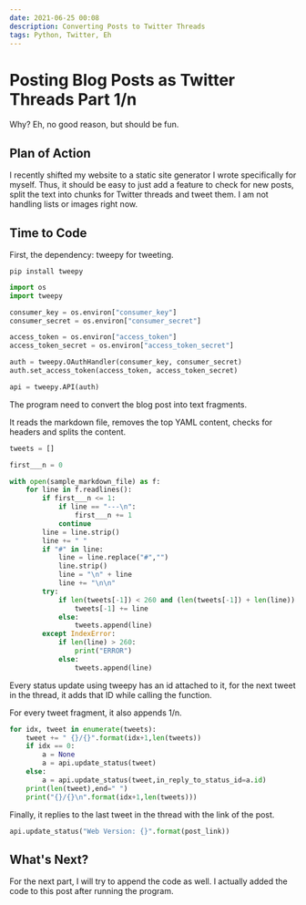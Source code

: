 ```yaml
---
date: 2021-06-25 00:08
description: Converting Posts to Twitter Threads
tags: Python, Twitter, Eh
---
```


# Posting Blog Posts as Twitter Threads Part 1/n

Why? Eh, no good reason, but should be fun.

## Plan of Action

I recently shifted my website to a static site generator I wrote specifically for myself. 
Thus, it should be easy to just add a feature to check for new posts, split the text into chunks for Twitter threads and tweet them.
I am not handling lists or images right now.

## Time to Code

First, the dependency: tweepy for tweeting.

`pip install tweepy`

```python
import os
import tweepy

consumer_key = os.environ["consumer_key"]
consumer_secret = os.environ["consumer_secret"]

access_token = os.environ["access_token"]
access_token_secret = os.environ["access_token_secret"]

auth = tweepy.OAuthHandler(consumer_key, consumer_secret)
auth.set_access_token(access_token, access_token_secret)

api = tweepy.API(auth)
```

The program need to convert the blog post into text fragments.

It reads the markdown file, removes the top YAML content, checks for headers and splits the content.

```python
tweets = []

first___n = 0

with open(sample_markdown_file) as f:
	for line in f.readlines():
		if first___n <= 1:
			if line == "---\n":
				first___n += 1
			continue
		line = line.strip()
		line += " "
		if "#" in line:
			line = line.replace("#","")
			line.strip()
			line = "\n" + line
			line += "\n\n"
		try:
			if len(tweets[-1]) < 260 and (len(tweets[-1]) + len(line)) <= 260:
				tweets[-1] += line
			else:
				tweets.append(line)
		except IndexError:
			if len(line) > 260:
				print("ERROR")
			else:
				tweets.append(line)
```

Every status update using tweepy has an id attached to it, for the next tweet in the thread, it adds that ID while calling the function.

For every tweet fragment, it also appends 1/n.

```python
for idx, tweet in enumerate(tweets):
	tweet += " {}/{}".format(idx+1,len(tweets))
	if idx == 0:
		a = None
		a = api.update_status(tweet)
	else:
		a = api.update_status(tweet,in_reply_to_status_id=a.id)
	print(len(tweet),end=" ")
	print("{}/{}\n".format(idx+1,len(tweets)))
```

Finally, it replies to the last tweet in the thread with the link of the post.

```python
api.update_status("Web Version: {}".format(post_link))
```

## What's Next?

For the next part, I will try to append the code as well. 
I actually added the code to this post after running the program.